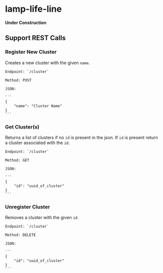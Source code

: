 # lamp-life-line

**Under Construction**

## Support REST Calls

### Register New Cluster
Creates a new cluster with the given `name`.

    Endpoint: `/cluster`

    Method: POST

    JSON: 

    ```
    {
        "name": "Cluster Name"
    }
    ```

### Get Cluster(s)
Returns a list of clusters if no `id` is present in the json. If `id` is present return a cluster associated with the `id`.

    Endpoint: `/cluster`

    Method: GET

    JSON:

    ```
    {
        "id": "uuid_of_cluster"
    }
    ```

### Unregister Cluster
Removes a cluster with the given `id`.

    Endpoint: `/cluster`

    Method: DELETE

    JSON:

    ```
    {
        "id": "uuid_of_cluster"
    }
    ```
